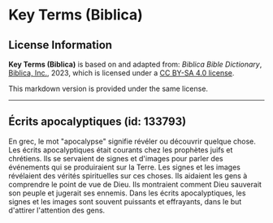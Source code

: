# Key Terms (Biblica)

## License Information

**Key Terms (Biblica)** is based on and adapted from: _Biblica Bible Dictionary_, [Biblica, Inc.](https://www.biblica.com/), 2023, which is licensed under a [CC BY-SA 4.0 license](https://creativecommons.org/licenses/by-sa/4.0/legalcode.en).

This markdown version is provided under the same license.



--------------------------------

## Écrits apocalyptiques (id: 133793)

En grec, le mot "apocalypse" signifie révéler ou découvrir quelque chose. Les écrits apocalyptiques était courants chez les prophètes juifs et chrétiens. Ils se servaient de signes et d'images pour parler des événements qui se produiraient sur la Terre. Les signes et les images révélaient des vérités spirituelles sur ces choses. Ils aidaient les gens à comprendre le point de vue de Dieu. Ils montraient comment Dieu sauverait son peuple et jugerait ses ennemis. Dans les écrits apocalyptiques, les signes et les images sont souvent puissants et effrayants, dans le but d'attirer l'attention des gens.


